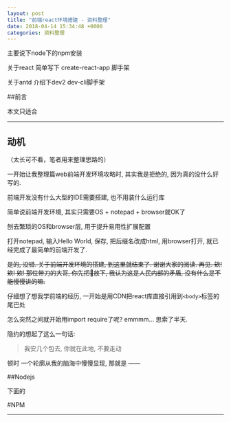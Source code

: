 ```yaml
---
layout: post
title: "前端react环境搭建 - 资料整理"
date: 2018-04-14 15:34:48 +0000
categories: 资料整理
---
```


主要说下node下的npm安装

关于react 简单写下 create-react-app 脚手架

关于antd 介绍下dev2 dev-cli脚手架

##前言

本文只适合


---

## 动机 

（太长可不看，笔者用来整理思路的）

一开始让我整理篇web前端开发环境攻略时, 其实我是拒绝的, 因为真的没什么好写的.

前端开发没有什么大型的IDE需要搭建, 也不用装什么运行库

简单说前端开发环境, 其实只需要OS + notepad + browser就OK了

刨去繁琐的OS和browser层, 用于提升易用性扩展配置

打开notepad, 输入Hello World, 保存, 把后缀名改成html, 用browser打开, 就已经完成了最简单的前端开发了.

~~是的, 没错. 关于前端开发环境的搭建, 到这里就结束了. 谢谢大家的阅读. 再见. 欸! 欸! 欸! 那位带刀的大哥, 你先把🔪放下, 我认为这是人民内部的矛盾, 没有什么是不能慢慢讲的嘛.~~

仔细想了想我学前端的经历, 一开始是用CDN把react库直接引用到```<body>```标签的尾巴处

怎么突然之间就开始用import require了呢? emmmm... 思索了半天.

隐约的想起了这么一句话:

> 我安几个包去, 你就在此地, 不要走动

顿时 一个轮廓从我的脑海中慢慢显现, 那就是 ——

##Nodejs

下面的

#NPM

---